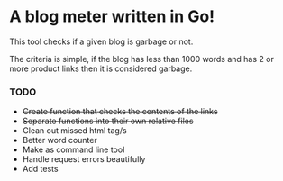 # A blog meter written in Go! 

This tool checks if a given blog is garbage or not. 

The criteria is simple, if the blog has less than 1000 words and has 2 or more product links then it is considered garbage.

### TODO
- ~~Create function that checks the contents of the links~~
- ~~Separate functions into their own relative files~~
- Clean out missed html tag/s
- Better word counter
- Make as command line tool
- Handle request errors beautifully
- Add tests

